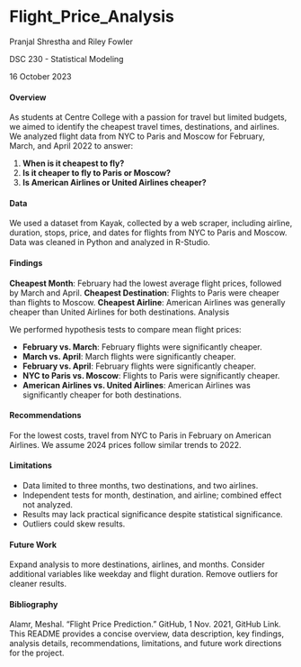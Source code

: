 # Flight_Price_Analysis

Pranjal Shrestha and Riley Fowler

DSC 230 - Statistical Modeling

16 October 2023

#### Overview
As students at Centre College with a passion for travel but limited budgets, we aimed to identify the cheapest travel times, destinations, and airlines. We analyzed flight data from NYC to Paris and Moscow for February, March, and April 2022 to answer:

1. **When is it cheapest to fly?**
2. **Is it cheaper to fly to Paris or Moscow?**
3. **Is American Airlines or United Airlines cheaper?**
   
#### Data
We used a dataset from Kayak, collected by a web scraper, including airline, duration, stops, price, and dates for flights from NYC to Paris and Moscow. Data was cleaned in Python and analyzed in R-Studio.

#### Findings
**Cheapest Month**: February had the lowest average flight prices, followed by March and April.
**Cheapest Destination**: Flights to Paris were cheaper than flights to Moscow.
**Cheapest Airline**: American Airlines was generally cheaper than United Airlines for both destinations.
Analysis

We performed hypothesis tests to compare mean flight prices:
- **February vs. March**: February flights were significantly cheaper.
- **March vs. April**: March flights were significantly cheaper.
- **February vs. April**: February flights were significantly cheaper.
- **NYC to Paris vs. Moscow**: Flights to Paris were significantly cheaper.
- **American Airlines vs. United Airlines**: American Airlines was significantly cheaper for both destinations.

#### Recommendations
For the lowest costs, travel from NYC to Paris in February on American Airlines. We assume 2024 prices follow similar trends to 2022.

#### Limitations
- Data limited to three months, two destinations, and two airlines.
- Independent tests for month, destination, and airline; combined effect not analyzed.
- Results may lack practical significance despite statistical significance.
- Outliers could skew results.

#### Future Work
Expand analysis to more destinations, airlines, and months. Consider additional variables like weekday and flight duration. Remove outliers for cleaner results.


#### Bibliography
Alamr, Meshal. “Flight Price Prediction.” GitHub, 1 Nov. 2021, GitHub Link.
This README provides a concise overview, data description, key findings, analysis details, recommendations, limitations, and future work directions for the project.






